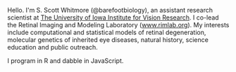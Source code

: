 Hello. I'm S. Scott Whitmore (@barefootbiology), an assistant research scientist at [The University of Iowa Institute for Vision Research](https://ivr.uiowa.edu/). I co-lead the Retinal Imaging and Modeling Laboratory (www.rimlab.org). My interests include computational and statistical models of retinal degeneration, molecular genetics of inherited eye diseases, natural history, science education and public outreach.

I program in R and dabble in JavaScript.

<!---
barefootbiology/barefootbiology is a ✨ special ✨ repository because its `README.md` (this file) appears on your GitHub profile.
You can click the Preview link to take a look at your changes.
--->
